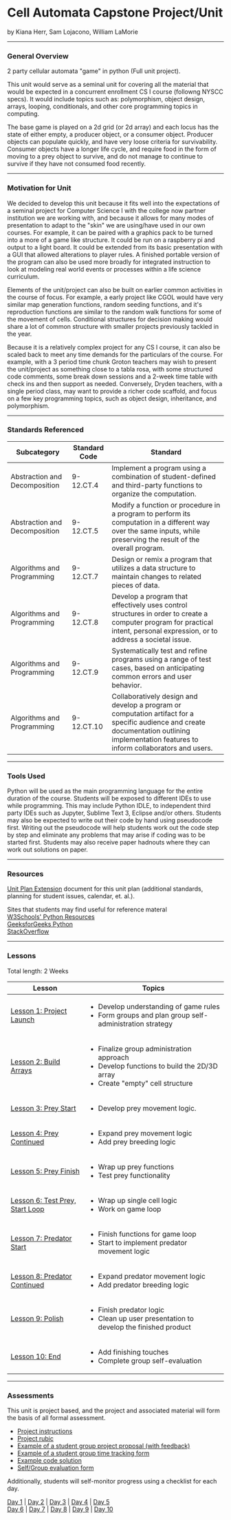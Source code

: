 # Cell Automata Capstone Project/Unit
by Kiana Herr, Sam Lojacono, William LaMorie

-----

### General Overview
2 party cellular automata "game" in python (Full unit project).

This unit would serve as a seminal unit for covering all the material that would be expected in a concurrent enrollment CS I course (followng NYSCC specs). It would include topics such as: polymorphism, object design, arrays, looping, conditionals, and other core programming topics in computing.

The base game is played on a 2d grid (or 2d array) and each locus has the state of either empty, a producer object, or a consumer object. Producer objects can populate quickly, and have very loose criteria for survivability. Consumer objects have a longer life cycle, and require food in the form of moving to a prey object to survive, and do not manage to continue to survive if they have not consumed food recently.

---

### Motivation for Unit
We decided to develop this unit because it fits well into the expectations of a seminal project for Computer Science I with the college now partner institution we are working with, and because it allows for many modes of presentation to adapt to the "skin" we are using/have used in our own courses. For example, it can be paired with a graphics pack to be turned into a more of a game like structure. It could be run on a raspberry pi and output to a light board. It could be extended from its basic presentation with a GUI that allowed alterations to player rules. A finished portable version of the program can also be used more broadly for integrated instruction to look at modeling real world events or processes within a life science curriculum.

Elements of the unit/project can also be built on earlier common activities in the course of focus. For example, a early project like CGOL would have very similar map generation functions, random seeding functions, and it's reproduction functions are similar to the random walk functions for some of the movement of cells. Conditional structures for decision making would share a lot of common structure with smaller projects previously tackled in the year.  

Because it is a relatively complex project for any CS I course, it can also be scaled back to meet any time demands for the particulars of the course. For example, with a 3 period time chunk Groton teachers may wish to present the unit/project as something close to a tabla rosa, with some structured code comments, some break down sessions and a 2-week time table with check ins and then support as needed. Conversely, Dryden teachers, with a single period class, may want to provide a richer code scaffold, and focus on a few key programming topics, such as object design, inheritance, and polymorphism. 

---

### Standards Referenced

|Subcategory|Standard Code|Standard|
|---|---|---|
|Abstraction and Decomposition|9-12.CT.4 |Implement a program using a combination of student-defined and third-party functions to organize the computation.|
|Abstraction and Decomposition|9-12.CT.5 |Modify a function or procedure in a program to perform its computation in a different way over the same inputs, while preserving the result of the overall program.|
|Algorithms and Programming|9-12.CT.7 |Design or remix a program that utilizes a data structure to maintain changes to related pieces of data.|
|Algorithms and Programming|9-12.CT.8 |Develop a program that effectively uses control structures in order to create a computer program for practical intent, personal expression, or to address a societal issue.|
|Algorithms and Programming|9-12.CT.9 |Systematically test and refine programs using a range of test cases, based on anticipating common errors and user behavior.|
|Algorithms and Programming|9-12.CT.10| Collaboratively design and develop a program or computation artifact for a specific audience and create documentation outlining implementation features to inform collaborators and users.|
---

### Tools Used 

Python will be used as the main programming language for the entire duration of the course.  Students will be exposed to different IDEs to use while programming. This may include Python IDLE, to independent third party IDEs such as Jupyter, Sublime Text 3, Eclipse and/or others. Students may also be expected to write out their code by hand using pseudocode first.  Writing out the pseudocode will help students work out the code step by step and eliminate any problems that may arise if coding was to be started first.  Students may also receive paper hadnouts where they can work out solutions on paper.

---

### Resources

[Unit Plan Extension](/resources/Unit_Plan_Supliment.pdf) document for this unit plan (additional standards, planning for student issues, calendar, et. al.).

Sites that students may find useful for reference materal <br>
[W3Schools' Python Resources](https://www.w3schools.com/python/default.asp) <br>
[GeeksforGeeks Python](https://www.geeksforgeeks.org/python-programming-language/?ref=shm) <br>
[StackOverflow](https://stackoverflow.com/)

---

### Lessons
Total length: 2 Weeks

|Lesson|Topics|
|------|------|
|[Lesson 1: Project Launch](/lessons/01_launch/Lesson_01.pdf)|<ul><li>Develop understanding of game rules</li><li>Form groups and plan group self-administration strategy</li></ul>|
|[Lesson 2: Build Arrays](/lessons/02_arrays/Lesson_02.pdf)|<ul><li>Finalize group administration approach</li><li>Develop functions to build the 2D/3D array</li><li>Create "empty" cell structure</li><ul>|
|[Lesson 3: Prey Start](/lessons/03_prey1/Lesson_03.pdf)|<ul><li>Develop prey movement logic.</li></ul>|
|[Lesson 4: Prey Continued](/lessons/04_prey2/Lesson_04.pdf)|<ul><li>Expand prey movement logic</li><li>Add prey breeding logic</li></ul>|
|[Lesson 5: Prey Finish](/lessons/05_prey3/Lesson_05.pdf)|<ul><li>Wrap up prey functions</li><li>Test prey functionality</li></ul>|
|[Lesson 6: Test Prey, Start Loop](/lessons/06_loop/Lesson_06.pdf)|<ul><li>Wrap up single cell logic</li><li>Work on game loop</li></ul>|
|[Lesson 7: Predator Start](/lessons/07_pred1/Lesson_07.pdf)|<ul><li>Finish functions for game loop</li><li>Start to implement predator movement logic</li></ul>|
|[Lesson 8: Predator Continued](/lessons/08_pred2/Lesson_08.pdf)|<ul><li>Expand predator movement logic</li><li>Add predator breeding logic</li></ul>|
|[Lesson 9: Polish](/lessons/09_polish/Lesson_09.pdf)|<ul><li>Finish predator logic</li><li>Clean up user presentation to develop the finished product</li><ul>|
|[Lesson 10: End](/lessons/10_end/Lesson_10.pdf)|<ul><li>Add finishing touches</li><li>Complete group self-evaluation</li></ul>|

---

### Assessments

This unit is project based, and the project and associated material will form the basis of all formal assessment.
* [Project instructions](/assessments/)
* [Project rubic](/assessments/)
* [Example of a student group project proposal (with feedback)](/assessments/)
* [Example of a student group time tracking form](/assessments/)
* [Example code solution](/assessments/)
* [Self/Group evaluation form](/assessments/)


Additionally, students will self-monitor progress using a checklist for each day.


  [Day 1](/assessments/Lesson_01_checklist.pdf) | [Day 2](/assessments/Lesson_02_checklist.pdf) | [Day 3](/assessments/Lesson_03_checklist.pdf) | [Day 4](/assessments/Lesson_04_checklist.pdf) | [Day 5](/assessments/Lesson_05_checklist.pdf)  <br>
  [Day 6](/assessments/Lesson_06_checklist.pdf) | [Day 7](/assessments/Lesson_07_checklist.pdf) | [Day 8](/assessments/Lesson_08_checklist.pdf) | [Day 9](/assessments/Lesson_09_checklist.pdf) | [Day 10](/assessments/Lesson_10_checklist.pdf) 


